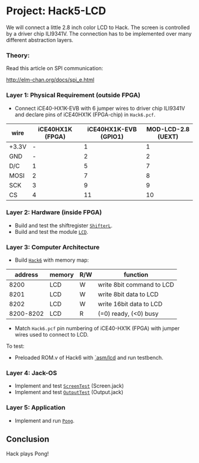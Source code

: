 
# Project: Hack5-LCD
We will connect a little 2.8 inch color LCD to Hack. The screen is controlled by a driver chip ILI9341V.  The connection has to be implemented over many different abstraction layers.

### Theory:
Read  this article on SPI communication:

http://elm-chan.org/docs/spi_e.html

### Layer 1: Physical Requirement (outside FPGA)
* Connect iCE40-HX1K-EVB with 6 jumper wires to driver chip ILI9341V and declare pins of iCE40HX1K (FPGA-chip) in `Hack6.pcf`.

|wire|iCE40HX1K (FPGA)|iCE40HX1K-EVB (GPIO1)|MOD-LCD-2.8 (UEXT)|
|-|-|-|-|
|+3.3V|-|1|1|
|GND|-|2|2|
|D/C|1|5|7|
|MOSI|2|7|8|
|SCK|3|9|9|
|CS|4|11|10|

### Layer 2: Hardware (inside FPGA)
* Build and test the shiftregister [`ShifterL`](ShifterL).
* Build and test the module [`LCD`](LCD).

### Layer 3: Computer Architecture
* Build [`Hack6`](Hack6) with memory map:

 |address | memory|R/W|function|
 |-|-|-|-|
 |8200|LCD|W|write 8bit command to LCD|
 |8201|LCD|W|write 8bit data to LCD|
 |8202|LCD|W|write 16bit data to LCD|
 |8200-8202|LCD|R|(=0) ready, (<0) busy|

* Match `Hack6.pcf` pin numbering of iCE40-HX1K (FPGA) with jumper wires used to connect to LCD.

To test:
* Preloaded ROM.v of Hack6 with [`asm/lcd](asm/lcd) and run testbench.

### Layer 4: Jack-OS

* Implement and test [`ScreenTest`](ScreenTest) (Screen.jack)
* Implement and test [`OutputTest`](OutputTest) (Output.jack)

### Layer 5: Application
* Implement and run [`Pong`](Pong).

## Conclusion
Hack plays Pong!
